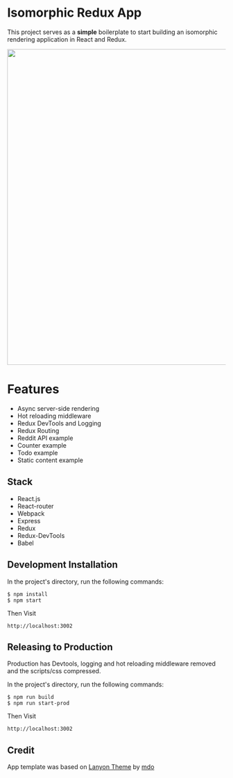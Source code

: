 # Isomorphic Redux App

This project serves as a **simple** boilerplate to start building an isomorphic rendering application in React and Redux.

<img src="http://g.recordit.co/iChc7ZH3H1.gif" width="728" />

# Features

- Async server-side rendering
- Hot reloading middleware
- Redux DevTools and Logging
- Redux Routing
- Reddit API example
- Counter example
- Todo example
- Static content example

## Stack

- React.js
- React-router
- Webpack
- Express
- Redux
- Redux-DevTools
- Babel

## Development Installation

In the project's directory, run the following commands:

```
$ npm install
$ npm start
```

Then Visit

```
http://localhost:3002
```

## Releasing to Production

Production has Devtools, logging and hot reloading middleware removed and the scripts/css compressed. 

In the project's directory, run the following commands:

```
$ npm run build
$ npm run start-prod
```

Then Visit

```
http://localhost:3002
```

## Credit

App template was based on [Lanyon Theme](https://github.com/poole/lanyon) by [mdo](https://github.com/mdo)
